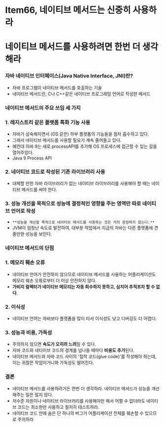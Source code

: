 # Item66, 네이티브 메서드는 신중히 사용하라

# 네이티브 메서드를 사용하려면 한번 더 생각해라

### **자바 네이티브 인터페이스(Java Native Interface, JNI)란?**

- 자바 프로그램이 네이티브 메서드를 호출하는 기술      
- 네이티브 메서드란, C나 C++같은 네이티브 프로그래밍 언어로 작성한 메서드         

### **네이티브 메서드의 주요 쓰임 세 가지**

### **1. 레지스트리 같은 플랫폼 특화 기능 사용**

- 자바가 성숙해지면서 (OS 같은) 하부 플랫폼의 기능들을 점차 흡수하고 있다.      
- 그래서 네이티브 메서드를 사용할 필요가 계속 줄어들고 있다.            
- 예컨대 자바 9는 새로 processAPI를 추가해 OS 프로세스에 접근할 수 있는 길을 열어주었다.                  
- Java 9 Process API                               

### **2. 네이티브 코드로 작성된 기존 라이브러리 사용**

- 대체할 만한 자바 라이브러리가 없는 네이티브 라이브러리를 사용해야 할 때는 네이티브 메서드를 써야 한다.                                 

### **3. 성능 개선을 목적으로 성능에 결정적인 영향을 주는 영역만 따로 네이티브 언어로 작성**

- `**성능을 개선할 목적으로 네이티브 메서드를 사용하는 것은 거의 권장하지 않는다.**`               
- JVM이 엄청난 속도로 발전하여, 대부분 작업에서 지금의 자바는 다른 플랫폼에 견줄만한 성능을 보인다.              

### **네이티브 메서드의 단점**

### **1. 메모리 훼손 오류**

- 네이티브 언어가 안전하지 않으므로 네이티브 메서드를 사용하는 어플리케이션도 메모리 훼손 오류로부터 더 이상 안전하지 않다.        
- **가비지 컬렉터가 네이티브 메모리는 자동 회수하지 못하고, 심지어 추적조차 할 수 없다**.           

### **2. 이식성**

- 네이티브 언어는 자바보다 플랫폼을 많이 타서 이식성도 낮고 디버깅도 더 어렵다.         

### **3. 성능과 비용, 가독성**

- 주의하지 않으면 **속도가 오히려 느려**질 수 있다.             
- 자바 코드와 네티이브 코드의 경계를 넘나들 때마다 **비용도 추가**된다.                     
- 네이티브 메서드와 자바 코드 사이의 '접착 코드(glue code)'를 작성해야 하는데, 이는 귀찮은 작업이거니와 가독성도 떨어진다.                

### 결론

- 네이티브 메서드를 사용하려거든 한번 더 생각하라. 네이티브 메서드가 성능을 개선해주는 일은 많지 않다.             
- 저수준 자원이나 네이티브 라이브러리를 사용해야만 해서 어쩔 수 없더라도 네이티브 코드는 최소한만 사용하고 철저히 테스트하라.          
- 네이티브 코드 안에 숨은 단 하나의 버그가 어플리케이션 전체를 훼손할 수 있으므로 주의하라        
